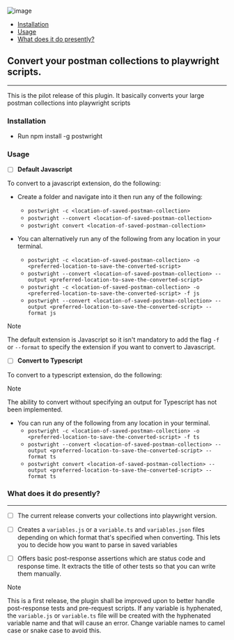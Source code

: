 ![image](shot/banners.jpg)

- [Installation](##installation)
- [Usage](##usage)
- [What does it do presently?](##what-does-it-do-presently)

## Convert your postman collections to playwright scripts.
---

This is the pilot release of this plugin. It basically converts your large postman collections into playwright scripts

### Installation
- Run npm install -g postwright

### Usage

- [ ] **Default Javascript**

To convert to a javascript extension, do the following:

- Create a folder and navigate into it then run any of the following:

    - `postwright -c <location-of-saved-postman-collection>` 
    - `postwright --convert <location-of-saved-postman-collection>`
    - `postwright convert <location-of-saved-postman-collection>`

- You can alternatively run any of the following from any location in your terminal.
    - `postwright -c <location-of-saved-postman-collection> -o <preferred-location-to-save-the-converted-script>` 
    - `postwright --convert <location-of-saved-postman-collection> --output <preferred-location-to-save-the-converted-script>`
    - `postwright -c <location-of-saved-postman-collection> -o <preferred-location-to-save-the-converted-script> -f js` 
    - `postwright --convert <location-of-saved-postman-collection> --output <preferred-location-to-save-the-converted-script> --format js`

> [!NOTE]
> The default extension is Javascript so it isn't mandatory to add the flag `-f` or `--format` to specify the extension if you want to convert to Javascript.


- [ ] **Convert to Typescript**

To convert to a typescript extension, do the following:

> [!NOTE]
> The ability to convert without specifying an output for Typescript has not been implemented.

- You can run any of the following from any location in your terminal.
    - `postwright -c <location-of-saved-postman-collection> -o <preferred-location-to-save-the-converted-script> -f ts` 
    - `postwright --convert <location-of-saved-postman-collection> --output <preferred-location-to-save-the-converted-script> --format ts`
    - `postwright convert <location-of-saved-postman-collection> --output <preferred-location-to-save-the-converted-script> --format ts`

### What does it do presently?
---
- [ ] The current release converts your collections into playwright version.

- [ ] Creates a `variables.js` or a `variable.ts` and `variables.json` files depending on which format that's specified when converting. This lets you to decide how you want to parse in saved variables

- [ ] Offers basic post-response assertions which are status code and response time. It extracts the title of other tests so that you can write them manually.

> [!NOTE]
> This is a first release, the plugin shall be improved upon to better handle post-response tests and pre-request scripts.
> If any variable is hyphenated, the `variable.js` or `variable.ts` file will be created with the hyphenated variable name and that will cause an error. Change variable names to camel case or snake case to avoid this.